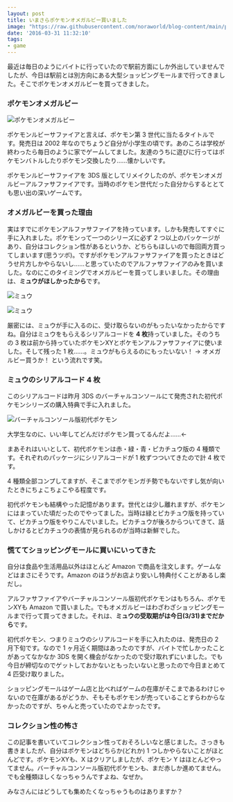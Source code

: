 ```yaml
---
layout: post
title: いまさらポケモンオメガルビー買いました
image: "https://raw.githubusercontent.com/noraworld/blog-content/main/pokemon-omega-ruby/IMG_2466.JPG"
date: '2016-03-31 11:32:10'
tags:
- game
---
```


最近は毎日のようにバイトに行っていたので駅前方面にしか外出していませんでしたが、今日は駅前とは別方向にある大型ショッピングモールまで行ってきました。そこでポケモンオメガルビーを買ってきました。

### ポケモンオメガルビー
![ポケモンオメガルビー](https://raw.githubusercontent.com/noraworld/blog-content/main/pokemon-omega-ruby/IMG_2466-1.JPG)

ポケモンルビーサファイアと言えば、ポケモン第 3 世代に当たるタイトルです。発売日は 2002 年なのでちょうど自分が小学生の頃です。あのころは学校が終わったら毎日のように家でゲームしてました。友達のうちに遊びに行ってはポケモンバトルしたりポケモン交換したり……懐かしいです。

ポケモンルビーサファイアを 3DS 版としてリメイクしたのが、ポケモンオメガルビーアルファサファイアです。当時のポケモン世代だった自分からするととても思い出の深いゲームです。

### オメガルビーを買った理由
実はすでにポケモンアルファサファイアを持っています。しかも発売してすぐに手に入れました。ポケモンって一つのシリーズに必ず 2 つ以上のパッケージがあり、自分はコレクション性があるというか、どちらもほしいので毎回両方買ってしまいます(思うツボ)。ですがポケモンアルファサファイアを買ったときはどうせ片方しかやらないし……と思っていたのでアルファサファイアのみを買いました。なのにこのタイミングでオメガルビーを買ってしまいました。その理由は、**ミュウがほしかったから**です。

![ミュウ](https://raw.githubusercontent.com/noraworld/blog-content/main/pokemon-omega-ruby/IMG_2471.JPG)

![ミュウ](https://raw.githubusercontent.com/noraworld/blog-content/main/pokemon-omega-ruby/IMG_2472.JPG)

厳密には、ミュウが手に入るのに、受け取らないのがもったいなかったからですね。自分はミュウをもらえるシリアルコードを **4 枚**持っていました。そのうちの 3 枚は前から持っていたポケモンXYとポケモンアルファサファイアに使いました。そして残った 1 枚……。ミュウがもらえるのにもったいない！ → オメガルビー買うか！ という流れです笑。

### ミュウのシリアルコード 4 枚
このシリアルコードは昨月 3DS のバーチャルコンソールにて発売された初代ポケモンシリーズの購入特典で手に入れました。

![バーチャルコンソール版初代ポケモン](https://raw.githubusercontent.com/noraworld/blog-content/main/pokemon-omega-ruby/IMG_2393.JPG)

大学生なのに、いい年してどんだけポケモン買ってるんだよ……←

まあそれはいいとして、初代ポケモンは赤・緑・青・ピカチュウ版の 4 種類です。それぞれのパッケージにシリアルコードが 1 枚ずつついてきたので計 4 枚です。

4 種類全部コンプしてますが、そこまでポケモンガチ勢でもないですし気が向いたときにちょこちょこやる程度です。

初代ポケモンも結構やった記憶があります。世代とは少し離れますが、ポケモンにはまっていた頃だったのでやってました。当時は緑とピカチュウ版を持っていて、ピカチュウ版をやりこんでいました。ピカチュウが後ろからついてきて、話しかけるとピカチュウの表情が見られるのが当時は新鮮でした。

### 慌ててショッピングモールに買いにいってきた
自分は食品や生活用品以外はほとんど Amazon で商品を注文します。ゲームなどはまさにそうです。Amazon のほうがお店より安いし特典付くことがあるし楽だし。

アルファサファイアやバーチャルコンソール版初代ポケモンはもちろん、ポケモンXYも Amazon で買いました。でもオメガルビーはわざわざショッピングモールまで行って買ってきました。それは、**ミュウの受取期がは今日(3/31)までだから**です。

初代ポケモン、つまりミュウのシリアルコードを手に入れたのは、発売日の 2 月下旬です。なので 1 ヶ月近く期間はあったのですが、バイトで忙しかったことがあってなかなか 3DS を開く機会がなかったので受け取れずにいました。でも今日が締切なのでゲットしておかないともったいないと思ったので今日まとめて 4 匹受け取りました。

ショッピングモールはゲーム店と比べればゲームの在庫がそこまであるわけじゃないので在庫があるがどうか、そもそもポケモンが売っていることすらわからなかったのですが、ちゃんと売っていたのでよかったです。

### コレクション性の怖さ
この記事を書いていてコレクション性っておそろしいなと感じました。さっきも書きましたが、自分はポケモンはどちらか(どれか) 1 つしかやらないことがほとんどです。ポケモンXYも、X はクリアしましたが、ポケモン Y はほとんどやってません。バーチャルコンソール版初代ポケモンも、まだ赤しか進めてません。でも全種類ほしくなっちゃうんですよね、なぜか。

みなさんにはどうしても集めたくなっちゃうものはありますか？
